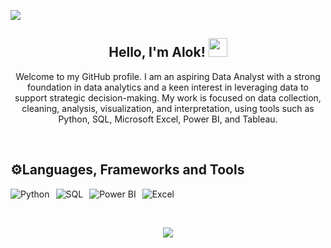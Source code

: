<p>
<img src="https://user-images.githubusercontent.com/74038190/240304586-d48893bd-0757-481c-8d7e-ba3e163feae7.png">
</p>

<!-- <p>
<img src="https://user-images.githubusercontent.com/74038190/240304579-c288471c-be67-4fbb-af44-1c63ee9ed280.png">
</p> -->

<h2 align="center"> Hello, I'm Alok! <img src="https://raw.githubusercontent.com/MartinHeinz/MartinHeinz/master/wave.gif" width="30px"> </h2>
<p align="center" >
  Welcome to my GitHub profile. I am an aspiring Data Analyst with a strong foundation in data analytics and a keen interest in leveraging data to support strategic decision-making. My work is focused on data collection, cleaning, analysis, visualization, and interpretation, using tools such as Python, SQL, Microsoft Excel, Power BI, and Tableau.
<p/>
<br/>

## ⚙️Languages, Frameworks and Tools
<p align="center" >
<img alt="Python" style="float: left; margin-right: 10px;" src="https://img.shields.io/badge/Python-3776AB.svg?style=for-the-badge&logo=python&logoColor=white"/>
<img alt="SQL" style="float: left; margin-right: 10px;" src="https://img.shields.io/badge/SQL-4479A1.svg?style=for-the-badge&logo=postgresql&logoColor=white"/>
<img alt="Power BI" style="float: left; margin-right: 10px;" src="https://img.shields.io/badge/PowerBI-F2C811.svg?style=for-the-badge&logo=powerbi&logoColor=black"/>
<img alt="Excel" style="float: left; margin-right: 10px;" src="https://img.shields.io/badge/Microsoft_Excel-217346.svg?style=for-the-badge&logo=microsoft-excel&logoColor=white"/>


  <br/>
  
</p>

<br/>
<p align="center">
   <img src="https://img.shields.io/badge/ Thank_You_For_Spending_a_Moment_On_My_Profile,_Happy_Coding,_All_The_Very_Best ! -black?style=for-the-badge"/>
</p>
